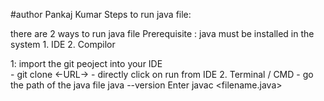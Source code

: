 #author Pankaj Kumar
Steps to run java file:

there are 2 ways to run java file
Prerequisite : java must be installed in the system
	1. IDE 
	2. Compilor

1: import the git peoject into your IDE 	
	- git clone <-URL->
	- directly click on run from IDE
2. Terminal / CMD
	- go the path of the java file
		java --version
		Enter javac <filename.java>
